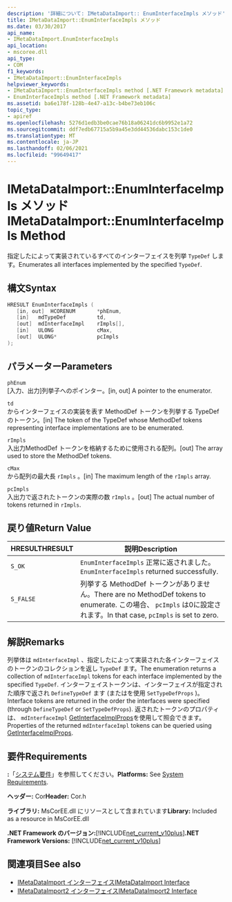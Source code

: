 ```yaml
---
description: '詳細について: IMetaDataImport:: EnumInterfaceImpls メソッド'
title: IMetaDataImport::EnumInterfaceImpls メソッド
ms.date: 03/30/2017
api_name:
- IMetaDataImport.EnumInterfaceImpls
api_location:
- mscoree.dll
api_type:
- COM
f1_keywords:
- IMetaDataImport::EnumInterfaceImpls
helpviewer_keywords:
- IMetaDataImport::EnumInterfaceImpls method [.NET Framework metadata]
- EnumInterfaceImpls method [.NET Framework metadata]
ms.assetid: ba6e178f-128b-4e47-a13c-b4be73eb106c
topic_type:
- apiref
ms.openlocfilehash: 5276d1edb3be0cae76b18a06241dc6b9952e1a72
ms.sourcegitcommit: ddf7edb67715a5b9a45e3dd44536dabc153c1de0
ms.translationtype: MT
ms.contentlocale: ja-JP
ms.lasthandoff: 02/06/2021
ms.locfileid: "99649417"
---
```

# <a name="imetadataimportenuminterfaceimpls-method"></a><span data-ttu-id="df71f-103">IMetaDataImport::EnumInterfaceImpls メソッド</span><span class="sxs-lookup"><span data-stu-id="df71f-103">IMetaDataImport::EnumInterfaceImpls Method</span></span>

<span data-ttu-id="df71f-104">指定したによって実装されているすべてのインターフェイスを列挙 `TypeDef` します。</span><span class="sxs-lookup"><span data-stu-id="df71f-104">Enumerates all interfaces implemented by the specified `TypeDef`.</span></span>
  
## <a name="syntax"></a><span data-ttu-id="df71f-105">構文</span><span class="sxs-lookup"><span data-stu-id="df71f-105">Syntax</span></span>  
  
```cpp  
HRESULT EnumInterfaceImpls (  
   [in, out]  HCORENUM       *phEnum,
   [in]   mdTypeDef          td,  
   [out]  mdInterfaceImpl    rImpls[],
   [in]   ULONG              cMax,  
   [out]  ULONG*             pcImpls  
);  
```  
  
## <a name="parameters"></a><span data-ttu-id="df71f-106">パラメーター</span><span class="sxs-lookup"><span data-stu-id="df71f-106">Parameters</span></span>  

 `phEnum`  
 <span data-ttu-id="df71f-107">[入力、出力]列挙子へのポインター。</span><span class="sxs-lookup"><span data-stu-id="df71f-107">[in, out] A pointer to the enumerator.</span></span>  
  
 `td`  
 <span data-ttu-id="df71f-108">からインターフェイスの実装を表す MethodDef トークンを列挙する TypeDef のトークン。</span><span class="sxs-lookup"><span data-stu-id="df71f-108">[in] The token of the TypeDef whose MethodDef tokens representing interface implementations are to be enumerated.</span></span>  
  
 `rImpls`  
 <span data-ttu-id="df71f-109">入出力MethodDef トークンを格納するために使用される配列。</span><span class="sxs-lookup"><span data-stu-id="df71f-109">[out] The array used to store the MethodDef tokens.</span></span>  
  
 `cMax`  
 <span data-ttu-id="df71f-110">から配列の最大長 `rImpls` 。</span><span class="sxs-lookup"><span data-stu-id="df71f-110">[in] The maximum length of the `rImpls` array.</span></span>  
  
 `pcImpls`  
 <span data-ttu-id="df71f-111">入出力で返されたトークンの実際の数 `rImpls` 。</span><span class="sxs-lookup"><span data-stu-id="df71f-111">[out] The actual number of tokens returned in `rImpls`.</span></span>  
  
## <a name="return-value"></a><span data-ttu-id="df71f-112">戻り値</span><span class="sxs-lookup"><span data-stu-id="df71f-112">Return Value</span></span>  
  
|<span data-ttu-id="df71f-113">HRESULT</span><span class="sxs-lookup"><span data-stu-id="df71f-113">HRESULT</span></span>|<span data-ttu-id="df71f-114">説明</span><span class="sxs-lookup"><span data-stu-id="df71f-114">Description</span></span>|  
|-------------|-----------------|  
|`S_OK`|<span data-ttu-id="df71f-115">`EnumInterfaceImpls` 正常に返されました。</span><span class="sxs-lookup"><span data-stu-id="df71f-115">`EnumInterfaceImpls` returned successfully.</span></span>|  
|`S_FALSE`|<span data-ttu-id="df71f-116">列挙する MethodDef トークンがありません。</span><span class="sxs-lookup"><span data-stu-id="df71f-116">There are no MethodDef tokens to enumerate.</span></span> <span data-ttu-id="df71f-117">この場合、 `pcImpls` は0に設定されます。</span><span class="sxs-lookup"><span data-stu-id="df71f-117">In that case, `pcImpls` is set to zero.</span></span>|  

## <a name="remarks"></a><span data-ttu-id="df71f-118">解説</span><span class="sxs-lookup"><span data-stu-id="df71f-118">Remarks</span></span>

<span data-ttu-id="df71f-119">列挙体は `mdInterfaceImpl` 、指定したによって実装された各インターフェイスのトークンのコレクションを返し `TypeDef` ます。</span><span class="sxs-lookup"><span data-stu-id="df71f-119">The enumeration returns a collection of `mdInterfaceImpl` tokens for each interface implemented by the specified `TypeDef`.</span></span> <span data-ttu-id="df71f-120">インターフェイストークンは、インターフェイスが指定された順序で返され `DefineTypeDef` ます (またはを使用 `SetTypeDefProps` )。</span><span class="sxs-lookup"><span data-stu-id="df71f-120">Interface tokens are returned in the order the interfaces were specified (through `DefineTypeDef` or `SetTypeDefProps`).</span></span> <span data-ttu-id="df71f-121">返されたトークンのプロパティは、 `mdInterfaceImpl` [GetInterfaceImplProps](imetadataimport-getinterfaceimplprops-method.md)を使用して照会できます。</span><span class="sxs-lookup"><span data-stu-id="df71f-121">Properties of the returned `mdInterfaceImpl` tokens can be queried using [GetInterfaceImplProps](imetadataimport-getinterfaceimplprops-method.md).</span></span>
  
## <a name="requirements"></a><span data-ttu-id="df71f-122">要件</span><span class="sxs-lookup"><span data-stu-id="df71f-122">Requirements</span></span>  

 <span data-ttu-id="df71f-123">**:**「[システム要件](../../get-started/system-requirements.md)」を参照してください。</span><span class="sxs-lookup"><span data-stu-id="df71f-123">**Platforms:** See [System Requirements](../../get-started/system-requirements.md).</span></span>  
  
 <span data-ttu-id="df71f-124">**ヘッダー:** Cor</span><span class="sxs-lookup"><span data-stu-id="df71f-124">**Header:** Cor.h</span></span>  
  
 <span data-ttu-id="df71f-125">**ライブラリ:** MsCorEE.dll にリソースとして含まれています</span><span class="sxs-lookup"><span data-stu-id="df71f-125">**Library:** Included as a resource in MsCorEE.dll</span></span>  
  
 <span data-ttu-id="df71f-126">**.NET Framework のバージョン:**[!INCLUDE[net_current_v10plus](../../../../includes/net-current-v10plus-md.md)]</span><span class="sxs-lookup"><span data-stu-id="df71f-126">**.NET Framework Versions:** [!INCLUDE[net_current_v10plus](../../../../includes/net-current-v10plus-md.md)]</span></span>  
  
## <a name="see-also"></a><span data-ttu-id="df71f-127">関連項目</span><span class="sxs-lookup"><span data-stu-id="df71f-127">See also</span></span>

- [<span data-ttu-id="df71f-128">IMetaDataImport インターフェイス</span><span class="sxs-lookup"><span data-stu-id="df71f-128">IMetaDataImport Interface</span></span>](imetadataimport-interface.md)
- [<span data-ttu-id="df71f-129">IMetaDataImport2 インターフェイス</span><span class="sxs-lookup"><span data-stu-id="df71f-129">IMetaDataImport2 Interface</span></span>](imetadataimport2-interface.md)
